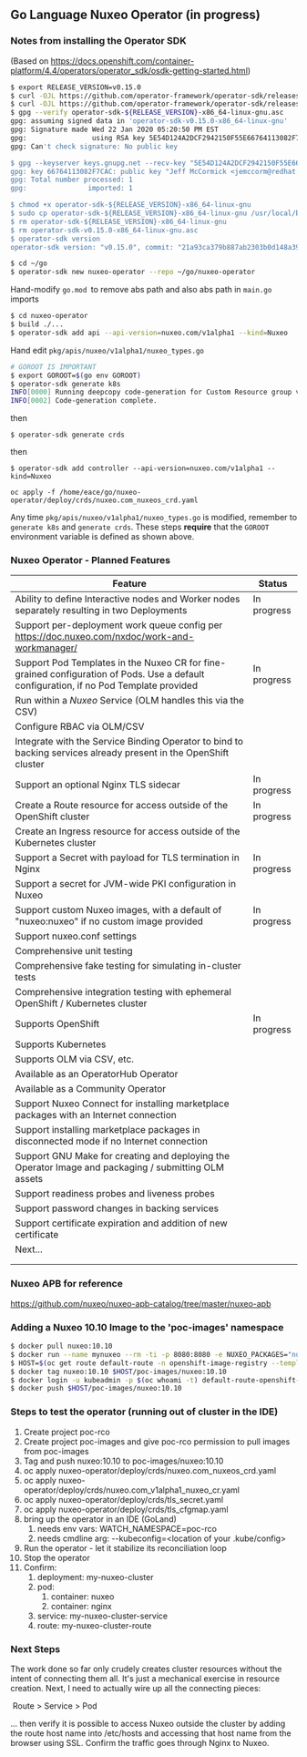 ## Go Language Nuxeo Operator (in progress)

### Notes from installing the Operator SDK
(Based on https://docs.openshift.com/container-platform/4.4/operators/operator_sdk/osdk-getting-started.html)

```bash
$ export RELEASE_VERSION=v0.15.0
$ curl -OJL https://github.com/operator-framework/operator-sdk/releases/download/${RELEASE_VERSION}/operator-sdk-${RELEASE_VERSION}-x86_64-linux-gnu
$ curl -OJL https://github.com/operator-framework/operator-sdk/releases/download/${RELEASE_VERSION}/operator-sdk-${RELEASE_VERSION}-x86_64-linux-gnu.asc
$ gpg --verify operator-sdk-${RELEASE_VERSION}-x86_64-linux-gnu.asc
gpg: assuming signed data in 'operator-sdk-v0.15.0-x86_64-linux-gnu'
gpg: Signature made Wed 22 Jan 2020 05:20:50 PM EST
gpg:                using RSA key 5E54D124A2DCF2942150F55E66764113082F7CAC
gpg: Can't check signature: No public key

$ gpg --keyserver keys.gnupg.net --recv-key "5E54D124A2DCF2942150F55E66764113082F7CAC"
gpg: key 66764113082F7CAC: public key "Jeff McCormick <jemccorm@redhat.com>" imported
gpg: Total number processed: 1
gpg:               imported: 1

$ chmod +x operator-sdk-${RELEASE_VERSION}-x86_64-linux-gnu
$ sudo cp operator-sdk-${RELEASE_VERSION}-x86_64-linux-gnu /usr/local/bin/operator-sdk
$ rm operator-sdk-${RELEASE_VERSION}-x86_64-linux-gnu
$ rm operator-sdk-v0.15.0-x86_64-linux-gnu.asc
$ operator-sdk version
operator-sdk version: "v0.15.0", commit: "21a93ca379b887ab2303b0d148a399bf205c3231", go version: "go1.13.5 linux/amd64"
```

```bash
$ cd ~/go
$ operator-sdk new nuxeo-operator --repo ~/go/nuxeo-operator
```

Hand-modify `go.mod `to remove abs path and also abs path in `main.go` imports

```bash
$ cd nuxeo-operator
$ build ./...
$ operator-sdk add api --api-version=nuxeo.com/v1alpha1 --kind=Nuxeo
```

Hand edit `pkg/apis/nuxeo/v1alpha1/nuxeo_types.go`
```bash
# GOROOT IS IMPORTANT
$ export GOROOT=$(go env GOROOT)
$ operator-sdk generate k8s
INFO[0000] Running deepcopy code-generation for Custom Resource group versions: [nuxeo:[v1alpha1], ] 
INFO[0002] Code-generation complete.                    
```
then
```
$ operator-sdk generate crds
```

then
```
$ operator-sdk add controller --api-version=nuxeo.com/v1alpha1 --kind=Nuxeo
```

```
oc apply -f /home/eace/go/nuxeo-operator/deploy/crds/nuxeo.com_nuxeos_crd.yaml
```

Any time `pkg/apis/nuxeo/v1alpha1/nuxeo_types.go` is modified, remember to `generate k8s` and `generate crds`. These steps **require** that the `GOROOT` environment variable is defined as shown above.



### Nuxeo Operator - Planned Features

| Feature                                                      | Status      |
| ------------------------------------------------------------ | ----------- |
| Ability to define Interactive nodes and Worker nodes separately resulting in two Deployments | In progress |
| Support per-deployment work queue config per https://doc.nuxeo.com/nxdoc/work-and-workmanager/ |             |
| Support Pod Templates in the Nuxeo CR for fine-grained configuration of Pods. Use a default configuration, if no Pod Template provided | In progress |
| Run within a _Nuxeo_ Service (OLM handles this via the CSV)  |             |
| Configure RBAC via OLM/CSV                                   |             |
| Integrate with the Service Binding Operator to bind to backing services already present in the OpenShift cluster |             |
| Support an optional Nginx TLS sidecar                        | In progress |
| Create a Route resource for access outside of the OpenShift cluster | In progress |
| Create an Ingress resource for access outside of the Kubernetes cluster |             |
| Support a Secret with payload for TLS termination in Nginx   | In progress |
| Support a secret for JVM-wide PKI configuration in Nuxeo     |             |
| Support custom Nuxeo images, with a default of "nuxeo:nuxeo" if no custom image provided | In progress |
| Support nuxeo.conf settings                                  |             |
| Comprehensive unit testing                                   |             |
| Comprehensive fake testing for simulating in-cluster tests   |             |
| Comprehensive integration testing with ephemeral OpenShift / Kubernetes cluster |             |
| Supports OpenShift                                           | In progress |
| Supports Kubernetes                                          |             |
| Supports OLM via CSV, etc.                                   |             |
| Available as an OperatorHub Operator                         |             |
| Available as a Community Operator                            |             |
| Support Nuxeo Connect for installing marketplace packages with an Internet connection |             |
| Support installing marketplace packages in disconnected mode if no Internet connection |             |
| Support GNU Make for creating and deploying the Operator Image and packaging / submitting OLM assets |             |
| Support readiness probes and liveness probes                 |             |
| Support password changes in backing services                 |             |
| Support certificate expiration and addition of new certificate |             |
| Next...                                                      |             |
|                                                              |             |
|                                                              |             |



### Nuxeo APB for reference

https://github.com/nuxeo/nuxeo-apb-catalog/tree/master/nuxeo-apb



### Adding a Nuxeo 10.10 Image to the 'poc-images' namespace

```bash
$ docker pull nuxeo:10.10
$ docker run --name mynuxeo --rm -ti -p 8080:8080 -e NUXEO_PACKAGES="nuxeo-web-ui" nuxeo:10.10
$ HOST=$(oc get route default-route -n openshift-image-registry --template='{{ .spec.host }}')
$ docker tag nuxeo:10.10 $HOST/poc-images/nuxeo:10.10
$ docker login -u kubeadmin -p $(oc whoami -t) default-route-openshift-image-registry.apps-crc.testing
$ docker push $HOST/poc-images/nuxeo:10.10
```



### Steps to test the operator (running out of cluster in the IDE)

1. Create project poc-rco
2. Create project poc-images and give poc-rco permission to pull images from poc-images
3. Tag and push nuxeo:10.10 to poc-images/nuxeo:10.10
4. oc apply nuxeo-operator/deploy/crds/nuxeo.com_nuxeos_crd.yaml
5. oc apply nuxeo-operator/deploy/crds/nuxeo.com_v1alpha1_nuxeo_cr.yaml
6. oc apply nuxeo-operator/deploy/crds/tls_secret.yaml
7. oc apply nuxeo-operator/deploy/crds/tls_cfgmap.yaml
8. bring up the operator in an IDE (GoLand)
   1. needs env vars: WATCH_NAMESPACE=poc-rco
   2. needs cmdline arg: --kubeconfig=<location of your .kube/config>
9. Run the operator - let it stabilize its reconciliation loop
10. Stop the operator
11. Confirm:
    1. deployment: my-nuxeo-cluster
    2. pod:
       1. container: nuxeo
       2. container: nginx
    3. service: my-nuxeo-cluster-service
    4. route: my-nuxeo-cluster-route

### Next Steps

The work done so far only crudely creates cluster resources without the intent of connecting them all. It's just a mechanical exercise in resource creation. Next, I need to actually wire up all the connecting pieces:

​	Route > Service > Pod

... then verify it is possible to access Nuxeo outside the cluster by adding the route host name into /etc/hosts and accessing that host name from the browser using SSL. Confirm the traffic goes through Nginx to Nuxeo.


